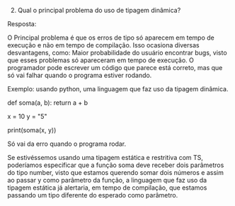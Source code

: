 2. Qual o principal problema do uso de tipagem dinâmica?

Resposta:

O Principal problema é que os erros de tipo só aparecem em tempo de execução
e não em tempo de compilação.
Isso ocasiona diversas desvantagens, como: Maior probabilidade do usuário 
encontrar bugs, visto que esses problemas só apareceram em tempo de execução.
O programador pode escrever um código que parece está correto, mas que só vai
falhar quando o programa estiver rodando.

Exemplo: usando python, uma linguagem que faz uso da tipagem dinâmica.

def soma(a, b):
  return a + b

x = 10
y = "5"

print(soma(x, y)) 

Só vai da erro quando o programa rodar.

Se estivéssemos usando uma tipagem estática e restritiva com TS, poderíamos especificar que a função
soma deve receber dois parâmetros do tipo number, visto que estamos querendo somar dois 
números e assim ao passar y como parâmetro da função, a linguagem que faz uso da tipagem estática
já alertaria, em tempo de compilação, que estamos passando um tipo diferente do esperado como parâmetro.




